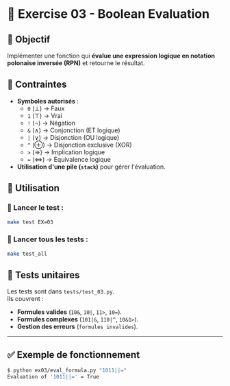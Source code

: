 # 🔢 Exercise 03 - Boolean Evaluation

## 🎯 Objectif
Implémenter une fonction qui **évalue une expression logique en notation polonaise inversée (RPN)** et retourne le résultat.

## 📌 Contraintes
- **Symboles autorisés** :
  - `0` (⊥) → Faux
  - `1` (⊤) → Vrai
  - `!` (¬) → Négation
  - `&` (∧) → Conjonction (ET logique)
  - `|` (∨) → Disjonction (OU logique)
  - `^` (⊕) → Disjonction exclusive (XOR)
  - `>` (⇒) → Implication logique
  - `=` (⇔) → Équivalence logique
- **Utilisation d'une pile (`stack`)** pour gérer l'évaluation.

## 🚀 Utilisation
### 📌 Lancer le test :
```sh
make test EX=03
```

### 📌 Lancer tous les tests :
```sh
make test_all
```

## 🔬 Tests unitaires
Les tests sont dans `tests/test_03.py`.  
Ils couvrent :
- **Formules valides** (`10&`, `10|`, `11>`, `10=`).
- **Formules complexes** (`101|&`, `110|^`, `10&1>`).
- **Gestion des erreurs** (`formules invalides`).

---

## ✅ Exemple de fonctionnement
```sh
$ python ex03/eval_formula.py "1011||="
Evaluation of '1011||=' = True
```
